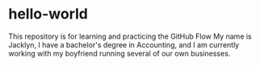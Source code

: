 # hello-world
This repository is for learning and practicing the GitHub Flow
My name is Jacklyn, I have a bachelor's degree in Accounting, and I am currently working with my boyfriend running several of our own businesses. 
